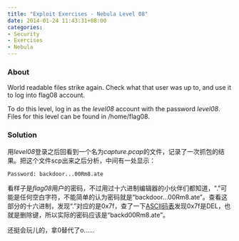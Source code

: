 ```yaml
---
title: "Exploit Exercises - Nebula Level 08"
date: 2014-01-24 11:43:31+08:00
categories: 
- Security
- Exercises
- Nebula
---
```


### About

World readable files strike again. Check what that user was up to, and use it to log into flag08 account.

To do this level, log in as the *level08* account with the password *level08*. Files for this level can be found in /home/flag08. 

<!-- more -->

### Solution

用*level08*登录之后回看到一个名为*capture.pcap*的文件，记录了一次抓包的结果。把这个文件scp出来之后分析，中间有一处显示：

	Password: backdoor...00Rm8.ate

看样子是*flag08*用户的密码，不过用过十六进制编辑器的小伙伴们都知道，"."可能是任何空白字符，不能简单的认为密码就是“backdoor...00Rm8.ate”。查看这部分的十六进制，发现“.”对应的是0x7f，查了一下[ASCII码表](http://www.asciitable.com/)发现0x7f是DEL，也就是删除键，所以实际的密码应该是“backd00Rm8.ate”。

还挺会玩儿的，拿0替代了o……
